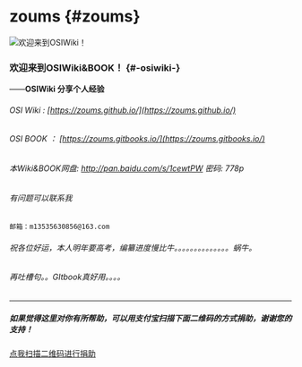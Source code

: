 # zoums {#zoums}

![](https://zoums.github.io/amWiki/images/logo.png "欢迎来到OSIWiki！")

### 欢迎来到OSIWiki&BOOK！ {#-osiwiki-}

——**OSIWiki 分享个人经验**

###### OSI Wiki : [https://zoums.github.io/](https://zoums.github.io/)

###### OSI BOOK ： [https://zoums.gitbooks.io/](https://zoums.gitbooks.io/)

###### 本Wiki&BOOK网盘: http://pan.baidu.com/s/1cewtPW 密码: 778p

###### 有问题可以联系我

```
邮箱：m13535630856@163.com
```

###### 祝各位好运，本人明年要高考，编纂进度慢比牛。。。。。。。。。。。。。。蜗牛。

###### 再吐槽句。。GItbook真好用。。。。

---

##### 如果觉得这里对你有所帮助，可以用支付宝扫描下面二维码的方式捐助，谢谢您的支持！

[点我扫描二维码进行捐助](https://raw.githubusercontent.com/zoums/zoums.github.io/master/amWiki/images/1498295200113.jpg)

